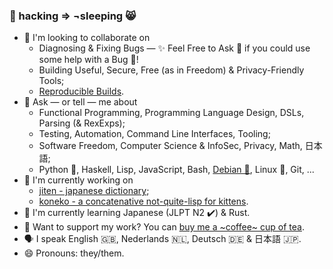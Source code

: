### 🌈 hacking ⇒ ¬sleeping 😸

- 👯 I'm looking to collaborate on
  - Diagnosing & Fixing Bugs — ✨ Feel Free to Ask 💬 if you could use some help with a Bug 🐛!
  - Building Useful, Secure, Free (as in Freedom) & Privacy-Friendly Tools;
  - [Reproducible Builds](https://reproducible-builds.org).
- 💬 Ask — or tell — me about
  - Functional Programming, Programming Language Design, DSLs, Parsing (& RexExps);
  - Testing, Automation, Command Line Interfaces, Tooling;
  - Software Freedom, Computer Science & InfoSec, Privacy, Math, 日本語;
  - Python 🐍, Haskell, Lisp, JavaScript, Bash, [Debian 🍥](https://www.debian.org), Linux 🐧, Git, ...
- 🔭 I'm currently working on
  - [jiten - japanese dictionary](https://github.com/obfusk/jiten);
  - [koneko - a concatenative not-quite-lisp for kittens](https://github.com/obfusk/koneko).
- 🌱 I'm currently learning Japanese (JLPT N2 ✔️) & Rust.
- 🍵 Want to support my work? You can [buy me a ~coffee~ cup of tea](https://ko-fi.com/obfusk).
- 🗣️ I speak English 🇬🇧, Nederlands 🇳🇱, Deutsch 🇩🇪 & 日本語 🇯🇵.
- 😄 Pronouns: they/them.
